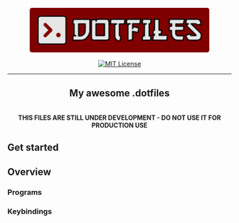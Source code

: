 <div align="center">
   <p>
      <a href="https://github.com/kpalatzky/dotfiles#is=awesome">
        <img src="assets/dotfile_logo.svg" alt="DOTFILE Logo" width="80%"/>
      </a>
   </p>
   <p>
      <a href="https://github.com/kpalatzky/dotfiles/blob/master/LICENSE">
        <img src="https://img.shields.io/github/license/kpalatzky/dotfiles.svg" alt="MIT License">
      </a>
   </p>
   <hr>
   <p>
      <h2>My awesome .dotfiles</h2>
      <br>
      <strong>THIS FILES ARE STILL UNDER DEVELOPMENT - DO NOT USE IT FOR PRODUCTION USE</strong>
   </p>
</div>

## Get started

## Overview

### Programs

### Keybindings